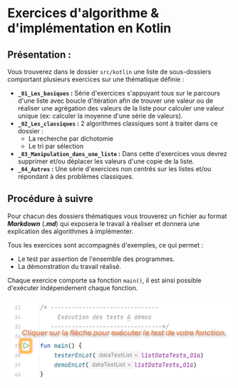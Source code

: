 # Exercices d'algorithme & d'implémentation en Kotlin

## Présentation :

Vous trouverez dans le dossier `src/kotlin` une liste de sous-dossiers comportant plusieurs exercices sur une thématique définie :

- **`_01_Les_basiques` :** Série d'exercices s'appuyant tous sur le parcours d'une liste avec boucle d'itération afin de  trouver une valeur ou de réaliser une agrégation des valeurs de la liste pour calculer une valeur unique (ex: calculer la moyenne d'une série de valeurs).
- **`_02_Les_classiques` :** 2 algorithmes classiques sont à traiter dans ce dossier : 
  - La recherche par dichotomie
  - Le tri par sélection
- **`_03_Manipulation_dans_une_liste` :** Dans cette d'exercices vous devrez supprimer et/ou déplacer les valeurs d'une copie de la liste.
- **`_04_Autres` :** Une série d'exercices non centrés sur les listes et/ou répondant à des problèmes classiques.

## Procédure à suivre

Pour chacun des dossiers thématiques vous trouverez un fichier au format ***Markdown*** (***.md***) qui exposera le travail à réaliser et donnera une explication des algorithmes à implémenter.

Tous les exercices sont accompagnés d'exemples, ce qui permet :
- Le test par assertion de l'ensemble des programmes.
- La démonstration du travail réalisé.

Chaque exercice comporte sa fonction `main()`, il est ainsi possible d'exécuter indépendement chaque fonction.

![execution_fun_main.png](readme_img/execution_fun_main.png)

